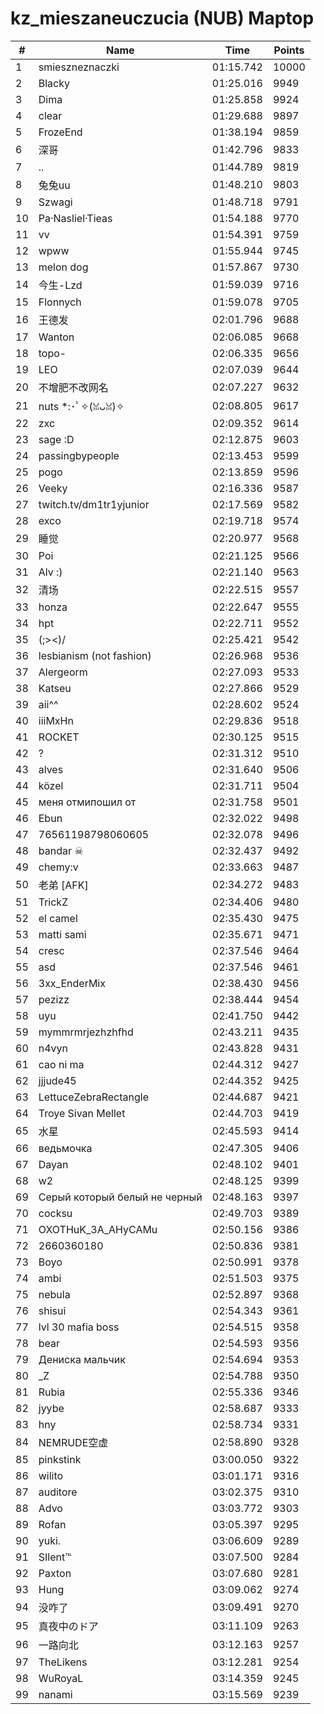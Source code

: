 # kz_mieszaneuczucia (NUB) Maptop

|  # | Name | Time | Points |
|-------------- | -------------- | -------------- | -------------- | 
| 1 | smieszneznaczki | 01:15.742 | 10000 | 
| 2 | Blacky | 01:25.016 | 9949 | 
| 3 | Dima | 01:25.858 | 9924 | 
| 4 | clear | 01:29.688 | 9897 | 
| 5 | FrozeEnd | 01:38.194 | 9859 | 
| 6 | 深哥 | 01:42.796 | 9833 | 
| 7 | .. | 01:44.789 | 9819 | 
| 8 | 兔兔uu | 01:48.210 | 9803 | 
| 9 | Szwagi | 01:48.718 | 9791 | 
| 10 | Pa·Nasliel·Tieas | 01:54.188 | 9770 | 
| 11 | vv | 01:54.391 | 9759 | 
| 12 | wpww | 01:55.944 | 9745 | 
| 13 | melon dog | 01:57.867 | 9730 | 
| 14 | 今生-Lzd | 01:59.039 | 9716 | 
| 15 | Flonnych | 01:59.078 | 9705 | 
| 16 | 王德发 | 02:01.796 | 9688 | 
| 17 | Wanton | 02:06.085 | 9668 | 
| 18 | topo- | 02:06.335 | 9656 | 
| 19 | LEO | 02:07.039 | 9644 | 
| 20 | 不增肥不改网名 | 02:07.227 | 9632 | 
| 21 | nuts *:･ﾟ✧(ꈍᴗꈍ)✧ | 02:08.805 | 9617 | 
| 22 | zxc | 02:09.352 | 9614 | 
| 23 | sage :D | 02:12.875 | 9603 | 
| 24 | passingbypeople | 02:13.453 | 9599 | 
| 25 | pogo | 02:13.859 | 9596 | 
| 26 | Veeky | 02:16.336 | 9587 | 
| 27 | twitch.tv/dm1tr1yjunior | 02:17.569 | 9582 | 
| 28 | exco | 02:19.718 | 9574 | 
| 29 | 睡觉 | 02:20.977 | 9568 | 
| 30 | Poi | 02:21.125 | 9566 | 
| 31 | Alv :) | 02:21.140 | 9563 | 
| 32 | 清场 | 02:22.515 | 9557 | 
| 33 | honza | 02:22.647 | 9555 | 
| 34 | hpt | 02:22.711 | 9552 | 
| 35 | (;><)/ | 02:25.421 | 9542 | 
| 36 | lesbianism (not fashion) | 02:26.968 | 9536 | 
| 37 | Alergeorm | 02:27.093 | 9533 | 
| 38 | Katseu | 02:27.866 | 9529 | 
| 39 | aii^^ | 02:28.602 | 9524 | 
| 40 | iiiMxHn | 02:29.836 | 9518 | 
| 41 | ROCKET | 02:30.125 | 9515 | 
| 42 | ? | 02:31.312 | 9510 | 
| 43 | alves | 02:31.640 | 9506 | 
| 44 | közel | 02:31.711 | 9504 | 
| 45 | меня отмипошил от | 02:31.758 | 9501 | 
| 46 | Ebun | 02:32.022 | 9498 | 
| 47 | 76561198798060605 | 02:32.078 | 9496 | 
| 48 | bandar ☠ | 02:32.437 | 9492 | 
| 49 | chemy:v | 02:33.663 | 9487 | 
| 50 | 老弟 [AFK] | 02:34.272 | 9483 | 
| 51 | TrickZ | 02:34.406 | 9480 | 
| 52 | el camel | 02:35.430 | 9475 | 
| 53 | matti sami | 02:35.671 | 9471 | 
| 54 | cresc | 02:37.546 | 9464 | 
| 55 | asd | 02:37.546 | 9461 | 
| 56 | 3xx_EnderMix | 02:38.430 | 9456 | 
| 57 | pezizz | 02:38.444 | 9454 | 
| 58 | uyu | 02:41.750 | 9442 | 
| 59 | mymmrmrjezhzhfhd | 02:43.211 | 9435 | 
| 60 | n4vyn | 02:43.828 | 9431 | 
| 61 | cao ni ma | 02:44.312 | 9427 | 
| 62 | jjjude45 | 02:44.352 | 9425 | 
| 63 | LettuceZebraRectangle | 02:44.687 | 9421 | 
| 64 | Troye Sivan Mellet | 02:44.703 | 9419 | 
| 65 | 水星 | 02:45.593 | 9414 | 
| 66 | ведьмочка | 02:47.305 | 9406 | 
| 67 | Dayan | 02:48.102 | 9401 | 
| 68 | w2 | 02:48.125 | 9399 | 
| 69 | Серый который белый не черный | 02:48.163 | 9397 | 
| 70 | cocksu | 02:49.703 | 9389 | 
| 71 | OXOTHuK_3A_AHyCAMu | 02:50.156 | 9386 | 
| 72 | 2660360180 | 02:50.836 | 9381 | 
| 73 | Boyo | 02:50.991 | 9378 | 
| 74 | ambi | 02:51.503 | 9375 | 
| 75 | nebula | 02:52.897 | 9368 | 
| 76 | shisui | 02:54.343 | 9361 | 
| 77 | lvl 30 mafia boss | 02:54.515 | 9358 | 
| 78 | bear | 02:54.593 | 9356 | 
| 79 | Дениска мальчик | 02:54.694 | 9353 | 
| 80 | _Z | 02:54.788 | 9350 | 
| 81 | Rubia | 02:55.336 | 9346 | 
| 82 | jyybe | 02:58.687 | 9333 | 
| 83 | hny | 02:58.734 | 9331 | 
| 84 | NEMRUDE空虚 | 02:58.890 | 9328 | 
| 85 | pinkstink | 03:00.050 | 9322 | 
| 86 | wilito | 03:01.171 | 9316 | 
| 87 | auditore | 03:02.375 | 9310 | 
| 88 | Advo | 03:03.772 | 9303 | 
| 89 | Rofan | 03:05.397 | 9295 | 
| 90 | yuki. | 03:06.609 | 9289 | 
| 91 | SIlent℡ | 03:07.500 | 9284 | 
| 92 | Paxton | 03:07.680 | 9281 | 
| 93 | Hung | 03:09.062 | 9274 | 
| 94 | 没咋了 | 03:09.491 | 9270 | 
| 95 | 真夜中のドア | 03:11.109 | 9263 | 
| 96 | 一路向北 | 03:12.163 | 9257 | 
| 97 | TheLikens | 03:12.281 | 9254 | 
| 98 | WuRoyaL | 03:14.359 | 9245 | 
| 99 | nanami | 03:15.569 | 9239 | 

